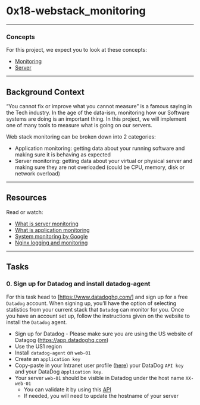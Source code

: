 # 0x18-webstack_monitoring
---

### Concepts
For this project, we expect you to look at these concepts:
* [Monitoring](https://intranet.alxswe.com/concepts/13)
* [Server](https://intranet.alxswe.com/concepts/67)
---

## Background Context
“You cannot fix or improve what you cannot measure” is a famous saying in the Tech industry. In the age of the data-ism, monitoring how our Software systems are doing is an important thing. In this project, we will implement one of many tools to measure what is going on our servers.

Web stack monitoring can be broken down into 2 categories:
- Application monitoring: getting data about your running software and making sure it is behaving as expected
- Server monitoring: getting data about your virtual or physical server and making sure they are not overloaded (could be CPU, memory, disk or network overload)
---

## Resources
Read or watch:

- [What is server monitoring](https://www.sumologic.com/glossary/server-monitoring/)
- [What is application monitoring](https://en.wikipedia.org/wiki/Application_performance_management)
- [System monitoring by Google](https://sre.google/sre-book/monitoring-distributed-systems/)
- [Nginx logging and monitoring](https://docs.nginx.com/nginx/admin-guide/monitoring/logging/)
---

## Tasks
### 0. Sign up for Datadog and install datadog-agent
For this task head to [https://www.datadoghq.com/] and sign up for a free `Datadog` account. When signing up, you’ll have the option of selecting statistics from your current stack that `Datadog` can monitor for you. Once you have an account set up, follow the instructions given on the website to install the `Datadog` agent.
- Sign up for Datadog - Please make sure you are using the US website of Datagog (https://app.datadoghq.com)
- Use the US1 region
- Install `datadog-agent` on `web-01`
- Create an `application key`
- Copy-paste in your Intranet user profile ([here](https://intranet.alxswe.com/users/my_profile)) your DataDog `API key` and your DataDog a`pplication key`.
- Your server `web-01` should be visible in Datadog under the host name `XX-web-01`
    * You can validate it by using this [API](https://docs.datadoghq.com/api/latest/hosts/)
    * If needed, you will need to update the hostname of your server

